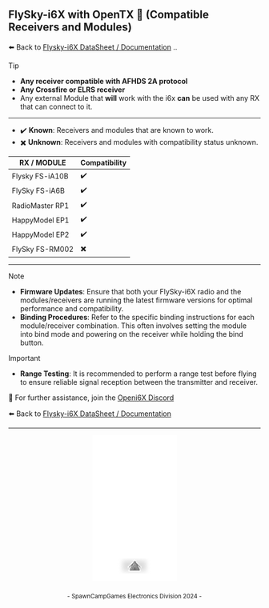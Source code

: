 ## FlySky-i6X with OpenTX 📡 (Compatible Receivers and Modules)
⬅️ Back to [Flysky-i6X DataSheet / Documentation](https://github.com/SpawnCampGames/flysky-i6x/blob/main/README.md) ..

> [!TIP]
> - **Any receiver compatible with AFHDS 2A protocol**  
> - **Any Crossfire or ELRS receiver**
> - Any external Module that **will** work with the i6x **can** be used with any RX that can connect to it.

---
- ✔️ **Known**: Receivers and modules that are known to work.  
- ✖️ **Unknown**: Receivers and modules with compatibility status unknown.

<div align="center">

| RX / MODULE       | Compatibility |
|-------------------|---------------|
| Flysky FS-iA10B  | ✔️             |
| FlySky FS-iA6B    | ✔️             |
| RadioMaster RP1   | ✔️             |
| HappyModel EP1    | ✔️             |
| HappyModel EP2    | ✔️             |
| FlySky FS-RM002   | ✖️             |

</div>

---

> [!NOTE]
> - **Firmware Updates**: Ensure that both your FlySky-i6X radio and the modules/receivers are running the latest firmware versions for optimal performance and compatibility.  
> - **Binding Procedures**: Refer to the specific binding instructions for each module/receiver combination. This often involves setting the module into bind mode and powering on the receiver while holding the bind button.  

> [!IMPORTANT]  
> - **Range Testing**: It is recommended to perform a range test before flying to ensure reliable signal reception between the transmitter and receiver.

💬 For further assistance, join the [Openi6X Discord](https://discord.gg/3vKfYNTVa2)

⬅️ Back to [Flysky-i6X DataSheet / Documentation](https://github.com/SpawnCampGames/flysky-i6x/blob/main/README.md)

---
<p align="center"><img src="https://github.com/SpawnCampGames/flysky-i6x/blob/main/doc/FlyskyI6X_Radio_ON.png"></p>
<p align="center"><sub>- SpawnCampGames Electronics Division 2024 -</sub></p>
